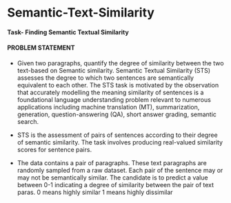 # Semantic-Text-Similarity

#### Task- Finding Semantic Textual Similarity
#### PROBLEM STATEMENT
* Given two paragraphs, quantify the degree of similarity between the two text-based on Semantic
similarity. Semantic Textual Similarity (STS) assesses the degree to which two sentences are
semantically equivalent to each other. The STS task is motivated by the observation that accurately
modelling the meaning similarity of sentences is a foundational language understanding problem
relevant to numerous applications including machine translation (MT), summarization, generation,
question-answering (QA), short answer grading, semantic search.
* STS is the assessment of pairs of sentences according to their degree of semantic similarity. The task
involves producing real-valued similarity scores for sentence pairs.



* The data contains a pair of paragraphs. These text paragraphs are randomly sampled from a raw
dataset. Each pair of the sentence may or may not be semantically similar. The candidate is to
predict a value between 0-1 indicating a degree of similarity between the pair of text paras.
0 means highly similar
1 means highly dissimilar
